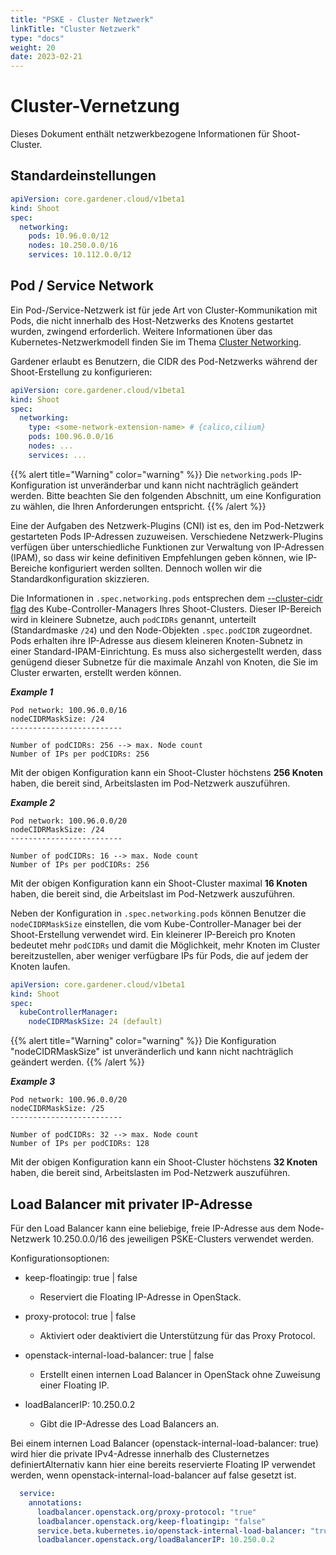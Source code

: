 ```yaml
---
title: "PSKE - Cluster Netzwerk"
linkTitle: "Cluster Netzwerk"
type: "docs"
weight: 20
date: 2023-02-21
---
```


# Cluster-Vernetzung

Dieses Dokument enthält netzwerkbezogene Informationen für Shoot-Cluster.

## Standardeinstellungen

```yaml
apiVersion: core.gardener.cloud/v1beta1
kind: Shoot
spec:
  networking:
    pods: 10.96.0.0/12
    nodes: 10.250.0.0/16
    services: 10.112.0.0/12
```

## Pod / Service Network

Ein Pod-/Service-Netzwerk ist für jede Art von Cluster-Kommunikation mit Pods, die nicht innerhalb des Host-Netzwerks des Knotens gestartet wurden, zwingend erforderlich.
Weitere Informationen über das Kubernetes-Netzwerkmodell finden Sie im Thema [Cluster Networking](https://kubernetes.io/docs/concepts/cluster-administration/networking/).

Gardener erlaubt es Benutzern, die CIDR des Pod-Netzwerks während der Shoot-Erstellung zu konfigurieren:

```yaml
apiVersion: core.gardener.cloud/v1beta1
kind: Shoot
spec:
  networking:
    type: <some-network-extension-name> # {calico,cilium}
    pods: 100.96.0.0/16
    nodes: ...
    services: ...
```

{{% alert title="Warning" color="warning" %}}
Die `networking.pods` IP-Konfiguration ist unveränderbar und kann nicht nachträglich geändert werden. 
Bitte beachten Sie den folgenden Abschnitt, um eine Konfiguration zu wählen, die Ihren Anforderungen entspricht.
{{% /alert %}}

Eine der Aufgaben des Netzwerk-Plugins (CNI) ist es, den im Pod-Netzwerk gestarteten Pods IP-Adressen zuzuweisen.
Verschiedene Netzwerk-Plugins verfügen über unterschiedliche Funktionen zur Verwaltung von IP-Adressen (IPAM), so dass wir keine definitiven Empfehlungen geben können, wie IP-Bereiche konfiguriert werden sollten.
Dennoch wollen wir die Standardkonfiguration skizzieren.

Die Informationen in `.spec.networking.pods` entsprechen dem [--cluster-cidr flag](https://kubernetes.io/docs/reference/command-line-tools-reference/kube-controller-manager/) des Kube-Controller-Managers Ihres Shoot-Clusters.
Dieser IP-Bereich wird in kleinere Subnetze, auch `podCIDRs` genannt, unterteilt (Standardmaske `/24`) und den Node-Objekten `.spec.podCIDR` zugeordnet.
Pods erhalten ihre IP-Adresse aus diesem kleineren Knoten-Subnetz in einer Standard-IPAM-Einrichtung.
Es muss also sichergestellt werden, dass genügend dieser Subnetze für die maximale Anzahl von Knoten, die Sie im Cluster erwarten, erstellt werden können.

_**Example 1**_
```
Pod network: 100.96.0.0/16
nodeCIDRMaskSize: /24
-------------------------

Number of podCIDRs: 256 --> max. Node count 
Number of IPs per podCIDRs: 256
```

Mit der obigen Konfiguration kann ein Shoot-Cluster höchstens **256 Knoten** haben, die bereit sind, Arbeitslasten im Pod-Netzwerk auszuführen.

_**Example 2**_
```
Pod network: 100.96.0.0/20
nodeCIDRMaskSize: /24
-------------------------

Number of podCIDRs: 16 --> max. Node count 
Number of IPs per podCIDRs: 256
```

Mit der obigen Konfiguration kann ein Shoot-Cluster maximal **16 Knoten** haben, die bereit sind, die Arbeitslast im Pod-Netzwerk auszuführen.

Neben der Konfiguration in `.spec.networking.pods` können Benutzer die `nodeCIDRMaskSize` einstellen, die vom Kube-Controller-Manager bei der Shoot-Erstellung verwendet wird.
Ein kleinerer IP-Bereich pro Knoten bedeutet mehr `podCIDRs` und damit die Möglichkeit, mehr Knoten im Cluster bereitzustellen, aber weniger verfügbare IPs für Pods, die auf jedem der Knoten laufen.

```yaml
apiVersion: core.gardener.cloud/v1beta1
kind: Shoot
spec:
  kubeControllerManager:
    nodeCIDRMaskSize: 24 (default)
```

{{% alert title="Warning" color="warning" %}}
Die Konfiguration "nodeCIDRMaskSize" ist unveränderlich und kann nicht nachträglich geändert werden.
{{% /alert %}}

_**Example 3**_
```
Pod network: 100.96.0.0/20
nodeCIDRMaskSize: /25
-------------------------

Number of podCIDRs: 32 --> max. Node count 
Number of IPs per podCIDRs: 128
```

Mit der obigen Konfiguration kann ein Shoot-Cluster höchstens **32 Knoten** haben, die bereit sind, Arbeitslasten im Pod-Netzwerk auszuführen.


## Load Balancer mit privater IP-Adresse

Für den Load Balancer kann eine beliebige, freie IP-Adresse aus dem Node-Netzwerk 10.250.0.0/16 des jeweiligen PSKE-Clusters verwendet werden.

Konfigurationsoptionen:

- keep-floatingip: true | false 
  - Reserviert die Floating IP-Adresse in OpenStack.

- proxy-protocol: true | false 
  - Aktiviert oder deaktiviert die Unterstützung für das Proxy Protocol.

- openstack-internal-load-balancer: true | false
  - Erstellt einen internen Load Balancer in OpenStack ohne Zuweisung einer Floating IP.

- loadBalancerIP: 10.250.0.2
  - Gibt die IP-Adresse des Load Balancers an.

Bei einem internen Load Balancer (openstack-internal-load-balancer: true) wird hier die private IPv4-Adresse innerhalb des Clusternetzes definiertAlternativ kann hier eine bereits reservierte Floating IP verwendet werden, wenn openstack-internal-load-balancer auf false gesetzt ist.

```yaml
  service:
    annotations:
      loadbalancer.openstack.org/proxy-protocol: "true"
      loadbalancer.openstack.org/keep-floatingip: "false"
      service.beta.kubernetes.io/openstack-internal-load-balancer: "true"
      loadbalancer.openstack.org/loadBalancerIP: 10.250.0.2
```

